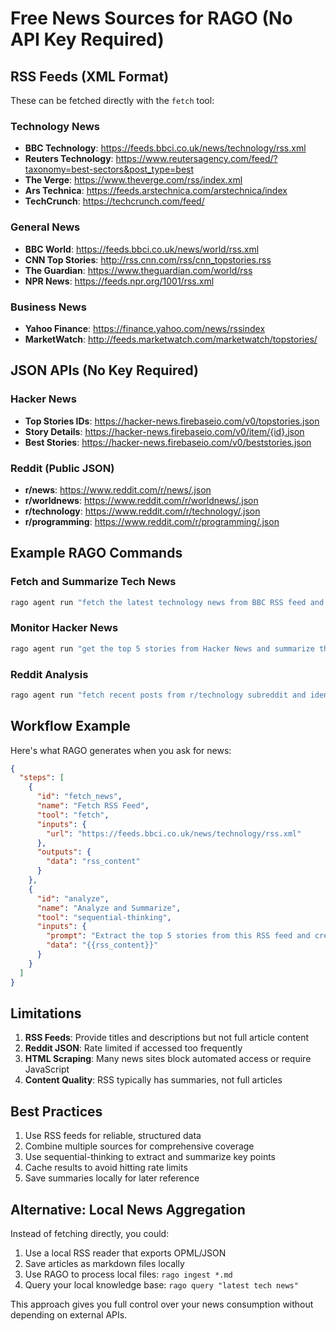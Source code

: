 # Free News Sources for RAGO (No API Key Required)

## RSS Feeds (XML Format)
These can be fetched directly with the `fetch` tool:

### Technology News
- **BBC Technology**: https://feeds.bbci.co.uk/news/technology/rss.xml
- **Reuters Technology**: https://www.reutersagency.com/feed/?taxonomy=best-sectors&post_type=best
- **The Verge**: https://www.theverge.com/rss/index.xml
- **Ars Technica**: https://feeds.arstechnica.com/arstechnica/index
- **TechCrunch**: https://techcrunch.com/feed/

### General News
- **BBC World**: https://feeds.bbci.co.uk/news/world/rss.xml
- **CNN Top Stories**: http://rss.cnn.com/rss/cnn_topstories.rss
- **The Guardian**: https://www.theguardian.com/world/rss
- **NPR News**: https://feeds.npr.org/1001/rss.xml

### Business News
- **Yahoo Finance**: https://finance.yahoo.com/news/rssindex
- **MarketWatch**: http://feeds.marketwatch.com/marketwatch/topstories/

## JSON APIs (No Key Required)

### Hacker News
- **Top Stories IDs**: https://hacker-news.firebaseio.com/v0/topstories.json
- **Story Details**: https://hacker-news.firebaseio.com/v0/item/{id}.json
- **Best Stories**: https://hacker-news.firebaseio.com/v0/beststories.json

### Reddit (Public JSON)
- **r/news**: https://www.reddit.com/r/news/.json
- **r/worldnews**: https://www.reddit.com/r/worldnews/.json
- **r/technology**: https://www.reddit.com/r/technology/.json
- **r/programming**: https://www.reddit.com/r/programming/.json

## Example RAGO Commands

### Fetch and Summarize Tech News
```bash
rago agent run "fetch the latest technology news from BBC RSS feed and create a summary"
```

### Monitor Hacker News
```bash
rago agent run "get the top 5 stories from Hacker News and summarize them"
```

### Reddit Analysis
```bash
rago agent run "fetch recent posts from r/technology subreddit and identify trending topics"
```

## Workflow Example

Here's what RAGO generates when you ask for news:

```json
{
  "steps": [
    {
      "id": "fetch_news",
      "name": "Fetch RSS Feed",
      "tool": "fetch",
      "inputs": {
        "url": "https://feeds.bbci.co.uk/news/technology/rss.xml"
      },
      "outputs": {
        "data": "rss_content"
      }
    },
    {
      "id": "analyze",
      "name": "Analyze and Summarize",
      "tool": "sequential-thinking",
      "inputs": {
        "prompt": "Extract the top 5 stories from this RSS feed and create a brief summary",
        "data": "{{rss_content}}"
      }
    }
  ]
}
```

## Limitations

1. **RSS Feeds**: Provide titles and descriptions but not full article content
2. **Reddit JSON**: Rate limited if accessed too frequently
3. **HTML Scraping**: Many news sites block automated access or require JavaScript
4. **Content Quality**: RSS typically has summaries, not full articles

## Best Practices

1. Use RSS feeds for reliable, structured data
2. Combine multiple sources for comprehensive coverage
3. Use sequential-thinking to extract and summarize key points
4. Cache results to avoid hitting rate limits
5. Save summaries locally for later reference

## Alternative: Local News Aggregation

Instead of fetching directly, you could:
1. Use a local RSS reader that exports OPML/JSON
2. Save articles as markdown files locally
3. Use RAGO to process local files: `rago ingest *.md`
4. Query your local knowledge base: `rago query "latest tech news"`

This approach gives you full control over your news consumption without depending on external APIs.